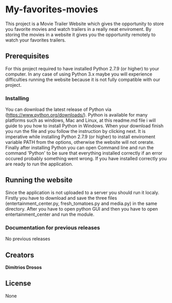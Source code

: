 # My-favorites-movies

This project is a Movie Trailer Website which gives the opportunity to store you favorite movies and watch trailers in a really neat enviroment. By storing the movies in a website it gives you the opportunity remotely to watch your favorites trailers.

## Prerequisites

For this project required to have installed Python 2.7.9 (or higher) to your computer. In any case of using Python 3.x maybe you will experience difficulties running the website because it is not fully compatible with our project.

### Installing 

You can download the latest release of Python via (https://www.python.org/downloads/). Python is available for many platforms such as windows, Mac and Linux, at this readme.md file i will guide to you how to install Python in Windows. When your download finish you run the file and you follow the instruction by clicking next. It is imperative while installing Python 2.7.9 (or higher) to install enviroment variable PATH from the options, otherwise the website will not orerate. Finally after installing Python you can open Command line and run the command 'Python' to be sure that everything installed correctly if an error occured probably something went wrong. If you have installed correctly you are ready to run the application.

## Running the website

Since the application is not uploaded to a server you should run it localy. Firstly you have to download and save the three files (entertainment_center.py, fresh_tomatoes.py and media.py) in the same directory. After you have to open python GUI and then you have to open entertainment_center and  run the module.

### Documentation for previous releases

No previous releases

## Creators

**Dimitrios Drosos**

## License

None
